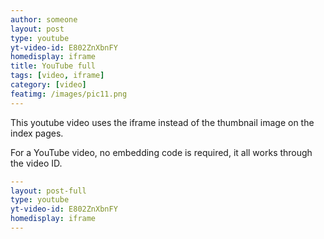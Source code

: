 ```yaml
---
author: someone
layout: post
type: youtube
yt-video-id: E802ZnXbnFY
homedisplay: iframe
title: YouTube full
tags: [video, iframe]
category: [video]
featimg: /images/pic11.png
---
```

This youtube video uses the iframe instead of the thumbnail image on the index pages.

For a YouTube video, no embedding code is required, it all works through the video ID.

```yml
---
layout: post-full
type: youtube
yt-video-id: E802ZnXbnFY
homedisplay: iframe
---
```